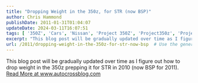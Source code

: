 ```yaml
---
title: "Dropping Weight in the 350z, for STR (now BSP)"
author: Chris Hammond
publishDate: 2011-01-31T01:04:07
updateDate: 2024-03-11T16:07:51
tags: [ '350Z', 'Cars', 'Nissan', 'Project 350Z', 'Project350z', 'Project350zcom' ]
excerpt: "This blog post will be gradually updated over time as I figure out how to drop weight in the 350z prepping it for STR in 2010 (now BSP for 2011)."
url: /2011/dropping-weight-in-the-350z-for-str-now-bsp  # Use the generated URL with year
---
```

This blog post will be gradually updated over time as I figure out how to drop weight in the 350z prepping it for STR in 2010 (now BSP for 2011). <a href="https://www.autocrossblog.com/dropping-weight-in-the-350z-for-str-now-bsp">Read More at www.autocrossblog.com</a>
